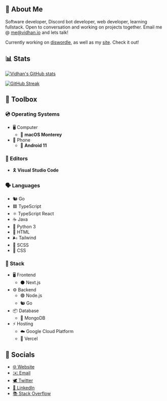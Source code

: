 ## 👋 About Me

Software developer, Discord bot developer, web developer, learning fullstack. Open to conversation and working on projects together. Email me @ [me@vidhan.io](mailto:me@vidhan.io) and lets talk!

Currently working on [diswordle](https://github.com/vidhanio/diswordle), as well as my [site](https://github.com/vidhanio/diswordle). Check it out!

## 📊 Stats

[![Vidhan's GitHub stats](https://github-readme-stats.vercel.app/api?username=vidhanio&count_private=true&include_all_commits=true&show_icons=true)](https://github-readme-stats.vercel.app/api?username=vidhanio&count_private=true&include_all_commits=true&show_icons=truey)

[![GitHub Streak](https://github-readme-streak-stats.herokuapp.com/?user=vidhanio)](https://github-readme-streak-stats.herokuapp.com/?user=vidhanio)

## 🧰 Toolbox

### 💿 Operating Systems

* 🖥️ Computer
  * 🍎 **macOS Monterey**
* 📱 Phone
  * 🤖 **Android 11**

### 📝 Editors

* 🎗️ **Visual Studio Code**

### 🗣️ Languages

* 🐿️ Go
* 🟦 TypeScript
* ⚛️ TypeScript React
* ☕️ Java
* 🐍 Python 3
* 📄 HTML
* 🌬 Tailwind
* 💞 SCSS
* 🎨 CSS

### 🥞 Stack

* 🖥 Frontend
  * ⚫️ Next.js
* ⚙️ Backend
  * 🟢 Node.js
  * 🐿️ Go
* 📦 Database
  * 🍃 MongoDB
* ⚡️ Hosting
  * ☁️ Google Cloud Platform
  * 🔼 Vercel

## 💬 Socials

* [🌐 Website](https://vidhan.io)
* [✉️ Email](mailto:me@vidhan.io)
* [🕊 Twitter](https://twitter.com/vidhanio)
* [💼 LinkedIn](https://www.linkedin.com/in/vidhanio/)
* [📚 Stack Overflow](https://stackoverflow.com/users/6878838/vidhan)
